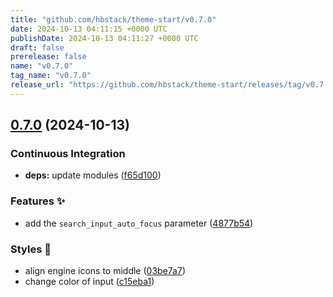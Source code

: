 ```yaml
---
title: "github.com/hbstack/theme-start/v0.7.0"
date: 2024-10-13 04:11:15 +0000 UTC
publishDate: 2024-10-13 04:11:27 +0000 UTC
draft: false
prerelease: false
name: "v0.7.0"
tag_name: "v0.7.0"
release_url: "https://github.com/hbstack/theme-start/releases/tag/v0.7.0"
---
```


## [0.7.0](https://github.com/hbstack/theme-start/compare/v0.6.0...v0.7.0) (2024-10-13)


### Continuous Integration

* **deps:** update modules ([f65d100](https://github.com/hbstack/theme-start/commit/f65d100fb0702350188f67003a508c3a5fcab2b3))


### Features ✨

* add the `search_input_auto_focus` parameter ([4877b54](https://github.com/hbstack/theme-start/commit/4877b545df7b78a85602d55311e4f60e8652eb41))


### Styles 🎨

* align engine icons to middle ([03be7a7](https://github.com/hbstack/theme-start/commit/03be7a73d02790eb7df2b972c1b3e863db36cbba))
* change color of input ([c15eba1](https://github.com/hbstack/theme-start/commit/c15eba1c3719b0b87628a098507e0d2c8f30f718))
